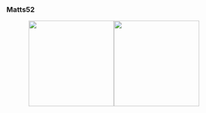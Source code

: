 ### Matts52

<div style="display: flex; justify-content: center;">
    <img height="200" align="center" src="https://github-readme-stats.vercel.app/api?username=Matts52&theme=vue-dark" />
    <img height="200" align="center" src="https://github-readme-stats.vercel.app/api/top-langs?username=Matts52&layout=compact&langs_count=8&card_width=300&size_weight=0.5&count_weight=0.5&theme=vue-dark&hide=jupyter%20notebook" />
</div>
